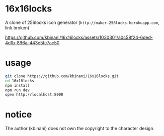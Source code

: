 # 16x16locks

A clone of 256locks icon generator (`http://maker-256locks.herokuapp.com`, link broken)

https://github.com/kbinani/16x16locks/assets/1030301/a0c58f24-6ded-4dfb-896a-443e5fc7ac50

# usage

```sh
git clone https://github.com/kbinani/16x16locks.git
cd 16x16locks
npm install
npm run dev
open http://localhost:8000
```

# notice

The author (kbinani) does not own the copyright to the character design.
